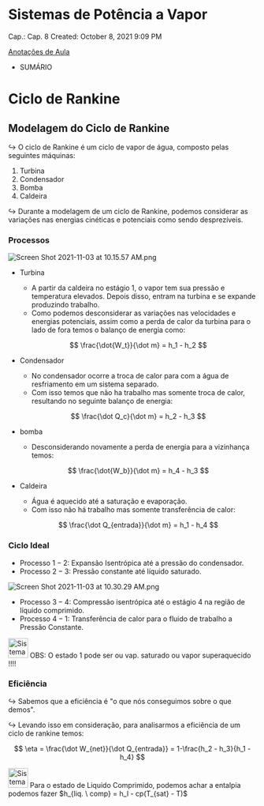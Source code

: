 # Sistemas de Potência a Vapor

Cap.: Cap. 8
Created: October 8, 2021 9:09 PM

[Anotações de Aula](Sistemas%20de%20Pote%CC%82ncia%20a%20Vapor%20ca4f114de3f341d4a1c5113991410ea7/Anotac%CC%A7o%CC%83es%20de%20Aula%205c2ab3a27b864b8eb1f41fd5ce4ad7e5.md)

- SUMÁRIO
    
    

# Ciclo de Rankine

## Modelagem do Ciclo de Rankine

$\hookrightarrow$ O ciclo de Rankine é um ciclo de vapor de água, composto pelas seguintes máquinas:

1. Turbina
2. Condensador
3. Bomba
4. Caldeira

$\hookrightarrow$ Durante a modelagem de um ciclo de Rankine, podemos considerar as variações nas energias cinéticas e potenciais como sendo desprezíveis.

### Processos

![Screen Shot 2021-11-03 at 10.15.57 AM.png](Sistemas%20de%20Pote%CC%82ncia%20a%20Vapor%20ca4f114de3f341d4a1c5113991410ea7/Screen_Shot_2021-11-03_at_10.15.57_AM.png)

- Turbina
    - A partir da caldeira no estágio $1$, o vapor tem sua pressão e temperatura elevados. Depois disso, entram na turbina e se expande produzindo trabalho.
    - Como podemos desconsiderar as variações nas velocidades e energias potenciais, assim como a perda de calor da turbina para o lado de fora temos o balanço de energia como:
    
    $$
    \frac{\dot{W_t}}{\dot m} = h_1 - h_2
    $$
    
- Condensador
    - No condensador ocorre a troca de calor para com a água de resfriamento em um sistema separado.
    - Com isso temos que não ha trabalho mas somente troca de calor, resultando no seguinte balanço de energia:
    
    $$
    \frac{\dot Q_c}{\dot m} = h_2 - h_3
    $$
    
- bomba
    - Desconsiderando novamente a perda de energia para a vizinhança temos:
    
    $$
    \frac{\dot{W_b}}{\dot m} = h_4 - h_3
    $$
    
- Caldeira
    - Água é aquecido até a saturação e evaporação.
    - Com isso não há trabalho mas somente transferência de calor:
    
    $$
    \frac{\dot Q_{entrada}}{\dot m} = h_1 - h_4
    $$
    

### Ciclo Ideal

- Processo $1-2:$ Expansão Isentrópica até a pressão do condensador.
- Processo $2-3:$ Pressão constante até líquido saturado.

![Screen Shot 2021-11-03 at 10.30.29 AM.png](Sistemas%20de%20Pote%CC%82ncia%20a%20Vapor%20ca4f114de3f341d4a1c5113991410ea7/Screen_Shot_2021-11-03_at_10.30.29_AM.png)

- Processo $3-4$$:$ Compressão isentrópica até o estágio  4 na região de líquido comprimido.
- Processo $4-1:$ Transferência de calor para o fluido de trabalho a Pressão Constante.

<aside>
<img src="Sistemas%20de%20Pote%CC%82ncia%20a%20Vapor%20ca4f114de3f341d4a1c5113991410ea7/sagiriBleh.png" alt="Sistemas%20de%20Pote%CC%82ncia%20a%20Vapor%20ca4f114de3f341d4a1c5113991410ea7/sagiriBleh.png" width="40px" /> OBS: O estado 1 pode ser ou vap. saturado ou vapor superaquecido !!!!

</aside>

### Eficiência

$\hookrightarrow$ Sabemos que a eficiência é "o que nós conseguimos sobre o que demos".

$\hookrightarrow$ Levando isso em consideração, para analisarmos a eficiência de um ciclo de rankine temos:

$$
\eta = \frac{\dot W_{net}}{\dot Q_{entrada}} = 1-\frac{h_2 - h_3}{h_1 - h_4}
$$

<aside>
<img src="Sistemas%20de%20Pote%CC%82ncia%20a%20Vapor%20ca4f114de3f341d4a1c5113991410ea7/yuru_camp.png" alt="Sistemas%20de%20Pote%CC%82ncia%20a%20Vapor%20ca4f114de3f341d4a1c5113991410ea7/yuru_camp.png" width="40px" /> Para o estado de Liquido Comprimido, podemos achar a entalpia podemos fazer $h_{liq. \ comp} = h_l - cp(T_{sat} - T)$

</aside>